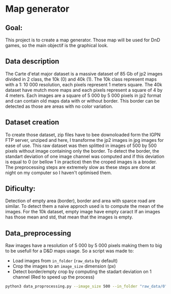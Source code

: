# Map generator

## Goal:

This project is to create a map generator. Those map will be used for DnD games, so the main objectif is the graphical look.

## Data description
The Carte d'etat major dataset is a massive dataset of 85 Gb of jp2 images divided in 2 class, the 10k (0) and 40k (1). The 10k class represent maps with a 1: 10 000 resolution, each pixels represent 1 meters square.
The 40k dataset have mutch more maps and each pixels represent a square of 4 by 4 meters.
Each images are a square of 5 000 by 5 000 pixels in jp2 format and can contain old maps data with or without border. This border can be detected as those are areas with no color variation.

## Dataset creation
To create those dataset, zip files have to bee downoloaded form the IGPN FTP server, unziped and here, I transforme the jp2 images in jpg images for ease of use.
This raw dataset was then splitted in images of 500 by 500 pixels without image containing only the border. To detect the border, the standart deviation of one image channel was computed and if this deviation is equal to 0 (or bellow 1 in practice) then the croped images is a broder.
The preprocessing steps are extremely slow as these steps are done at night on my computer so I haven't optimised them.

## Dificulty:
Detection of empty area (border), border and area with sparce road are similar. To detect them a naive approch used is to compute the mean of the images.
For the 10k dataset, empty image have empty caract
If an images has those mean and std, that mean that the images is empty.

## Data_preprocessing
Raw images have a resolution of 5 000 by 5 000 pixels making them to big to be usefull for a D&D maps usage. So a script was made to:
- Load images from `in_folder` (`raw_data` by default)
- Crop the images to an `image_size` dimension (px)
- Detect border/empty crop by computing the stadart deviation on 1 channel (Red to speed up the process) 
```bash 
python3 data_proprocessing.py --image_size 500 --in_folder "raw_data/0" --out_folder "data/1" 
```

